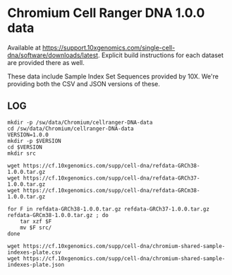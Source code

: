 Chromium Cell Ranger DNA 1.0.0 data
==============================

Available at <https://support.10xgenomics.com/single-cell-dna/software/downloads/latest>.
Explicit build instructions for each dataset are provided there as well.

These data include Sample Index Set Sequences provided by 10X.  We're providing
both the CSV and JSON versions of these.

LOG
---

    mkdir -p /sw/data/Chromium/cellranger-DNA-data
    cd /sw/data/Chromium/cellranger-DNA-data
    VERSION=1.0.0
    mkdir -p $VERSION
    cd $VERSION
    mkdir src

    wget https://cf.10xgenomics.com/supp/cell-dna/refdata-GRCh38-1.0.0.tar.gz
    wget https://cf.10xgenomics.com/supp/cell-dna/refdata-GRCh37-1.0.0.tar.gz
    wget https://cf.10xgenomics.com/supp/cell-dna/refdata-GRCm38-1.0.0.tar.gz

    for F in refdata-GRCh38-1.0.0.tar.gz refdata-GRCh37-1.0.0.tar.gz refdata-GRCm38-1.0.0.tar.gz ; do
        tar xzf $F
        mv $F src/
    done

    wget https://cf.10xgenomics.com/supp/cell-dna/chromium-shared-sample-indexes-plate.csv
    wget https://cf.10xgenomics.com/supp/cell-dna/chromium-shared-sample-indexes-plate.json

